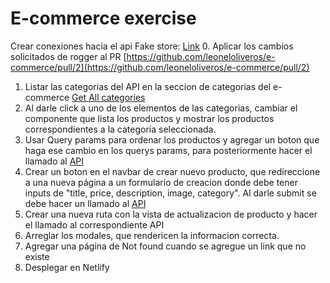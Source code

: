 # E-commerce exercise

Crear conexiones hacia el api Fake store: [Link](https://fakestoreapi.com/docs)
0. Aplicar los cambios solicitados de rogger al PR [https://github.com/leoneloliveros/e-commerce/pull/2](https://github.com/leoneloliveros/e-commerce/pull/2) 
1. Listar las categorias del API en la seccion de categorias del e-commerce [Get All categories](https://fakestoreapi.com/products/categories)
2. Al darle click a uno de los elementos de las categorias, cambiar el componente que lista los productos y mostrar los productos correspondientes a la categoría seleccionada.
3. Usar Query params para ordenar los productos y agregar un boton que haga ese cambio en los querys params, para posteriormente hacer el llamado al [API](https://fakestoreapi.com/docs#p-sort)
4. Crear un boton en el navbar de crear nuevo producto, que redireccione a una nueva página a un formulario de creacion donde debe tener inputs de "title, price, description, image, category". Al darle submit se debe hacer un llamado al [API](https://fakestoreapi.com/docs#p-new)
5. Crear una nueva ruta con la vista de actualizacion de producto y hacer el llamado al correspondiente API
6. Arreglar los modales, que rendericen la informacion correcta.
7. Agregar una página de Not found cuando se agregue un link que no existe
8. Desplegar en Netlify
